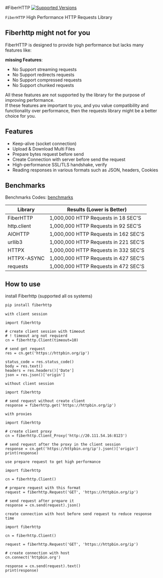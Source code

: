 #FiberHTTP [![Supported Versions](https://img.shields.io/pypi/pyversions/fiberhttp.svg)](https://pypi.org/project/fiberhttp)

`FiberHTTP` High Performance HTTP Requests Library<br/>

## Fiberhttp might not for you

FiberHTTP is designed to provide high performance but lacks many features like:

**missing Features**:
- No Support streaming requests
- No Support redirects requests
- No Support compressed requests
- No Support chunked requests

All these features are not supported by the library for the purpose of improving performance.<br/>
If these features are important to you, and you value compatibility and functionality over performance, then the requests library might be a better choice for you.


## Features
- Keep-alive (socket connection)
- Upload & Download Multi Files
- Prepare bytes request before send
- Create Connection with server before send the request
- High-performance SSL/TLS handshake, verify
- Reading responses in various formats such as JSON, headers, Cookies

## Benchmarks
Benchmarks Codes: [benchmarks](https://github.com/xsxo/fiberhttp/tree/main/benchmarks)

|**Library**|**Results (Lower is Better)**|
|-----------|-------------------|
|FiberHTTP|1,000,000 HTTP Requests in 18 SEC'S|
|http.client|1,000,000 HTTP Requests in 92 SEC'S|
|AIOHTTP|1,000,000 HTTP Requests in 162 SEC'S|
|urllib3|1,000,000 HTTP Requests in 221 SEC'S|
|HTTPX|1,000,000 HTTP Requests in 332 SEC'S|
|HTTPX-ASYNC|1,000,000 HTTP Requests in 427 SEC'S|
|requests|1,000,000 HTTP Requests in 472 SEC'S|

## How to use
install Fiberhttp (supported all os systems)
```bash
pip install fiberhttp
```

`with client session`
```python3
import fiberhttp

# create client session with timeout
# ! timeout arg not requierd
cn = fiberhttp.Client(timeout=10)

# send get request
res = cn.get('https://httpbin.org/ip')

status_code = res.status_code()
body = res.text()
headers = res.headers()['Date']
json = res.json()['origin']
```


`without client session`
```python3
import fiberhttp

# send request without create client
response = fiberhttp.get('https://httpbin.org/ip')
```


`with proxies`
```python3
import fiberhttp

# create client proxy
cn = fiberhttp.Client_Proxy('http://20.111.54.16:8123')

# send request after the proxy in the client session
response = cn.get('https://httpbin.org/ip').json()['origin']
print(response)
```


`use prepare request to get high performance`

```python3
import fiberhttp

cn = fiberhttp.Client()

# prepare request with this format
request = fiberhttp.Request('GET', 'https://httpbin.org/ip')

# send request after prepare it
response = cn.send(request).json()
```


`create connection with host before send request to reduce response time`

```python3
import fiberhttp

cn = fiberhttp.Client()

request = fiberhttp.Request('GET', 'https://httpbin.org/ip')

# create connection with host
cn.connect('httpbin.org')

response = cn.send(request).text()
print(response)
```
